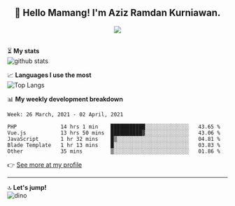 <h2 align="center">👋 Hello Mamang! I'm Aziz Ramdan Kurniawan.</h2>  
<p align="center">
  <img src="https://komarev.com/ghpvc/?username=azizramdan"> <br><br>
</p>
    
⏳ **My stats**  
![github stats](https://github-readme-stats.vercel.app/api?username=azizramdan&show_icons=true&count_private=true&title_color=000&hide_border=true&hide_title=true)  

📈 **Languages I use the most**  
![Top Langs](https://github-readme-stats.vercel.app/api/top-langs/?username=azizramdan&layout=compact&langs_count=6&hide=tsql&hide_border=true&hide_title=true&exclude_repo=Futsal-Go,Futsal-Go-Admin,Sistem-Informasi-Sensus-Harian-Rawat-Inap)  

📊 **My weekly development breakdown**
<!--START_SECTION:waka-->
```text
Week: 26 March, 2021 - 02 April, 2021

PHP              14 hrs 1 min    ███████████░░░░░░░░░░░░░░   43.65 % 
Vue.js           13 hrs 50 mins  ██████████▓░░░░░░░░░░░░░░   43.06 % 
JavaScript       1 hr 32 mins    █▒░░░░░░░░░░░░░░░░░░░░░░░   04.81 % 
Blade Template   1 hr 13 mins    █░░░░░░░░░░░░░░░░░░░░░░░░   03.83 % 
Other            35 mins         ▒░░░░░░░░░░░░░░░░░░░░░░░░   01.86 % 
```
<!--END_SECTION:waka-->
👉 [See more at my profile](https://wakatime.com/@azizramdan)
***
🔝 **Let's jump!**  
![dino](https://raw.githubusercontent.com/azizramdan/azizramdan/master/dino.gif)  
